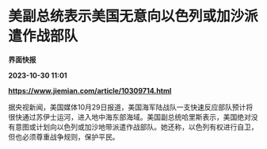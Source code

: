 # 美副总统表示美国无意向以色列或加沙派遣作战部队
**界面快报**

**2023-10-30 11:01**

**https://www.jiemian.com/article/10309714.html**

据央视新闻，美国媒体10月29日报道，美国海军陆战队一支快速反应部队预计将很快通过苏伊士运河，进入地中海东部海域。美国副总统哈里斯表示，美国绝对没有意图或计划向以色列或加沙地带派遣作战部队。她还称，以色列有权进行自卫，但也必须尊重战争规则，保护平民。